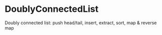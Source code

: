# DoublyConnectedList
Doubly connected list: push head/tail, insert, extract, sort, map &amp; reverse map
